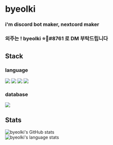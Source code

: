 
# byeolki

### i'm discord bot maker, nextcord maker
### 외주는 ! byeolki ⭐🔑#8761 로 DM 부탁드립니다

## Stack

### language
<img src="https://img.shields.io/badge/python-4374D9?style=for-the-badge&logo=python&logoColor=white"> <img src="https://img.shields.io/badge/html5-E34F26?style=for-the-badge&logo=html5&logoColor=white"> <img src="https://img.shields.io/badge/css-1572B6?style=for-the-badge&logo=css3&logoColor=white"> <img src="https://img.shields.io/badge/javascript-F7DF1E?style=for-the-badge&logo=javascript&logoColor=white">

### database
<img src="https://img.shields.io/badge/sqlite3-003B57?style=for-the-badge&logo=sqlite&logoColor=white"> 

## Stats
![byeolki's GitHub stats](https://github-readme-stats.vercel.app/api?username=byeolki&count_private=true&theme=radical)<br>
![byeolki's language stats](https://github-readme-stats.vercel.app/api/top-langs/?username=byeolki&langs_count=8&layout=compact&theme=radical)
